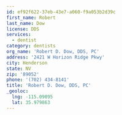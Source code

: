 ```yaml
---
id: ef92f622-37eb-43e7-a060-f9a053b2d39c
first_name: Robert
last_name: Dow
license: DDS
services:
  - dentist
category: dentists
org_name: 'Robert D. Dow, DDS, PC'
address: '2421 W Horizon Ridge Pkwy'
city: Henderson
state: NV
zip: '89052'
phone: '(702) 434-8141'
title: 'Robert D. Dow, DDS, PC'
_geoloc:
  lng: -115.09895
  lat: 35.979863
---
```

